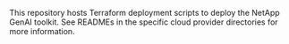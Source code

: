 This repository hosts Terraform deployment scripts to deploy the NetApp GenAI toolkit. See READMEs in the specific cloud provider directories for more information.
